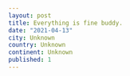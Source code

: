 ```yaml
---
layout: post
title: Everything is fine buddy.
date: "2021-04-13"
city: Unknown
country: Unknown
continent: Unknown
published: 1
---
```

